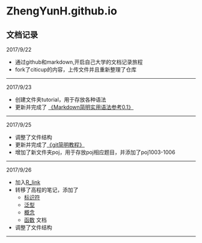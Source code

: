 # ZhengYunH.github.io
文档记录
---
2017/9/22  
+ 通过github和markdown,开启自己大学的文档记录旅程  
+ fork了citicup的内容，上传文件并且重新整理了仓库  
---
2017/9/23
+ 创建文件夹tutorial，用于存放各种语法
+ 更新并完成了 [《Markdown简明实用语法参考0.1》](https://github.com/ZhengYunH/ZhengYunH.github.io/blob/master/turorial/markdown%E8%AF%AD%E6%B3%95.md)
---
2017/9/25  
+ 调整了文件结构
+ 更新并完成了[《git简明教程》](https://github.com/ZhengYunH/ZhengYunH.github.io/blob/master/turorial/git%E7%AE%80%E6%98%8E%E6%95%99%E7%A8%8B.md)
+ 增加了新文件夹poj，用于存放poj相应题目，并添加了poj1003-1006
---
2017/9/26
+ 加入[R_link](https://github.com/ZhengYunH/ZhengYunH.github.io/blob/master/turorial/R/R_link.md)
+ 转移了高程的笔记，添加了
    * [标识符](https://github.com/ZhengYunH/ZhengYunH.github.io/blob/master/class/oop/%E6%A0%87%E8%AF%86%E7%AC%A6.md)
    * [泛型](https://github.com/ZhengYunH/ZhengYunH.github.io/blob/master/class/oop/%E6%B3%9B%E5%9E%8B.md)
    * [概念](https://github.com/ZhengYunH/ZhengYunH.github.io/blob/master/class/oop/%E6%A6%82%E5%BF%B5.md)
    * [函数](https://github.com/ZhengYunH/ZhengYunH.github.io/blob/master/class/oop/%E5%87%BD%E6%95%B0.md)
文档
+ 调整了文件结构
---
